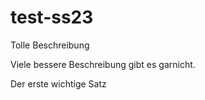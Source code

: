 # test-ss23

Tolle Beschreibung

Viele bessere Beschreibung gibt es garnicht.

Der erste wichtige Satz